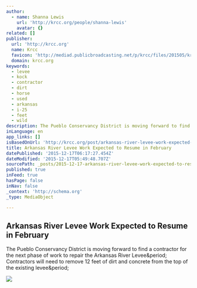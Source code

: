 ```yaml
---
author:
  - name: Shanna Lewis
    url: 'http://krcc.org/people/shanna-lewis'
    avatar: {}
related: []
publisher:
  url: 'http://krcc.org'
  name: Krcc
  favicon: 'http://mediad.publicbroadcasting.net/p/krcc/files/201505/krcclogo.ico'
  domain: krcc.org
keywords:
  - levee
  - kock
  - contractor
  - dirt
  - horse
  - used
  - arkansas
  - i-25
  - feet
  - wild
description: The Pueblo Conservancy District is moving forward to find a contractor for the next phase of work to repair the Arkansas River Levee. Contractors will need to remove 12 feet of dirt and concrete from the top of the existing levee.
inLanguage: en
app_links: []
isBasedOnUrl: 'http://krcc.org/post/arkansas-river-levee-work-expected-resume-february'
title: Arkansas River Levee Work Expected to Resume in February
datePublished: '2015-12-17T06:17:27.454Z'
dateModified: '2015-12-17T05:49:48.707Z'
sourcePath: _posts/2015-12-17-arkansas-river-levee-work-expected-to-resume-in-february.md
published: true
inFeed: true
hasPage: false
inNav: false
_context: 'http://schema.org'
_type: MediaObject

---
```

<article style=""><h1>Arkansas River Levee Work Expected to Resume in February</h1><p>The Pueblo Conservancy District is moving forward to find a contractor for the next phase of work to repair the Arkansas River Levee&amp;period; Contractors will need to remove 12 feet of dirt and concrete from the top of the existing levee&amp;period;</p><img src="http://mediad.publicbroadcasting.net/p/krcc/files/styles/medium/public/201412/LeveeWorkBegins_SL.jpg" /></article>